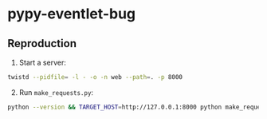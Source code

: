 # pypy-eventlet-bug

## Reproduction

1. Start a server:

  ```sh
  twistd --pidfile= -l - -o -n web --path=. -p 8000
  ```

2. Run `make_requests.py`:

  ```sh
  python --version && TARGET_HOST=http://127.0.0.1:8000 python make_requests.py
  ```

